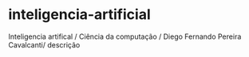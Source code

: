 # inteligencia-artificial
Inteligencia artifical / Ciência da computação / Diego Fernando Pereira Cavalcanti/ descrição
